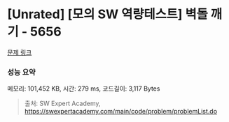 # [Unrated] [모의 SW 역량테스트] 벽돌 깨기 - 5656 

[문제 링크](https://swexpertacademy.com/main/code/problem/problemDetail.do?contestProbId=AWXRQm6qfL0DFAUo) 

### 성능 요약

메모리: 101,452 KB, 시간: 279 ms, 코드길이: 3,117 Bytes



> 출처: SW Expert Academy, https://swexpertacademy.com/main/code/problem/problemList.do